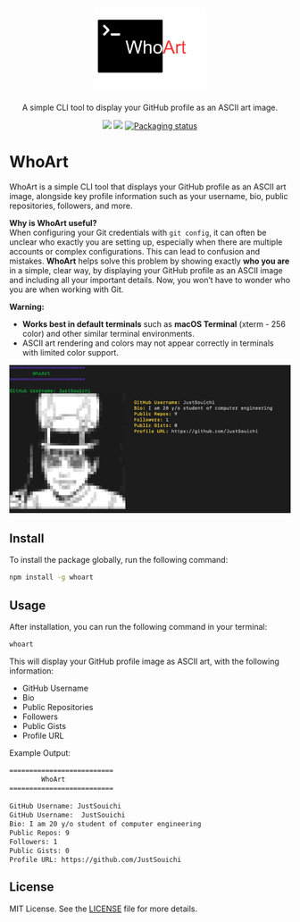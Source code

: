 <h3 align="center"><img src="./logo.png" alt="logo" height="150px"></h3>
<p align="center">A simple CLI tool to display your GitHub profile as an ASCII art image.</p>

<p align="center">
<a href="./LICENSE"><img src="https://img.shields.io/badge/license-MIT-blue.svg"></a>
<a href="https://github.com/JustSouichi/WhoArt/releases"><img src="https://img.shields.io/github/release/JustSouichi/WhoArt.svg"></a>
<a href="https://repology.org/metapackage/whoart"><img src="https://repology.org/badge/tiny-repos/whoart.svg" alt="Packaging status"></a>
</p>

# WhoArt

WhoArt is a simple CLI tool that displays your GitHub profile as an ASCII art image, alongside key profile information such as your username, bio, public repositories, followers, and more.

**Why is WhoArt useful?**  
When configuring your Git credentials with `git config`, it can often be unclear who exactly you are setting up, especially when there are multiple accounts or complex configurations. This can lead to confusion and mistakes. **WhoArt** helps solve this problem by showing exactly **who you are** in a simple, clear way, by displaying your GitHub profile as an ASCII image and including all your important details. Now, you won’t have to wonder who you are when working with Git.

**Warning:**
- **Works best in default terminals** such as **macOS Terminal** (xterm - 256 color) and other similar terminal environments.
- ASCII art rendering and colors may not appear correctly in terminals with limited color support.

![WhoArt](./banner.png)  <!-- Replace with the correct image path -->

## Install

To install the package globally, run the following command:

```bash
npm install -g whoart
```

## Usage

After installation, you can run the following command in your terminal:

```bash
whoart
```

This will display your GitHub profile image as ASCII art, with the following information:

- GitHub Username
- Bio
- Public Repositories
- Followers
- Public Gists
- Profile URL

Example Output:

```
==========================
        WhoArt
==========================

GitHub Username: JustSouichi
GitHub Username:  JustSouichi
Bio: I am 20 y/o student of computer engineering
Public Repos: 9
Followers: 1
Public Gists: 0
Profile URL: https://github.com/JustSouichi
```

## License

MIT License. See the [LICENSE](./LICENSE) file for more details.
